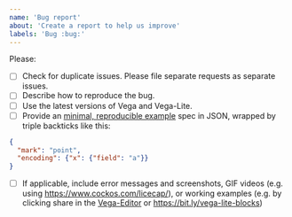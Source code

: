 ```yaml
---
name: 'Bug report'
about: 'Create a report to help us improve'
labels: 'Bug :bug:'
---
```


Please:

- [ ] Check for duplicate issues. Please file separate requests as separate issues.
- [ ] Describe how to reproduce the bug.
- [ ] Use the latest versions of Vega and Vega-Lite.
- [ ] Provide an [minimal, reproducible example](https://stackoverflow.com/help/minimal-reproducible-example) spec in JSON, wrapped by triple backticks like this:

```json
{
  "mark": "point",
  "encoding": {"x": {"field": "a"}}
}
```

- [ ] If applicable, include error messages and screenshots, GIF videos (e.g. using https://www.cockos.com/licecap/), or working examples (e.g. by clicking share in the [Vega-Editor](https://vega.github.io/editor/) or https://bit.ly/vega-lite-blocks)
